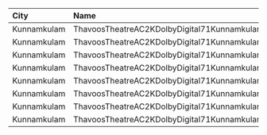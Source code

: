 | City        | Name                                        |  Time | Type       | Price | Capacity | Booked |
| :---------- | :------------------------------------------ | ----: | :--------- | ----: | -------: | -----: |
| Kunnamkulam | ThavoosTheatreAC2KDolbyDigital71Kunnamkulam | 12:00 | Balcony    |  130₹ |      112 |     50 |
| Kunnamkulam | ThavoosTheatreAC2KDolbyDigital71Kunnamkulam | 12:00 | FirstClass |  110₹ |      364 |    175 |
| Kunnamkulam | ThavoosTheatreAC2KDolbyDigital71Kunnamkulam | 15:00 | Balcony    |  130₹ |      112 |     50 |
| Kunnamkulam | ThavoosTheatreAC2KDolbyDigital71Kunnamkulam | 15:00 | FirstClass |  110₹ |      364 |    175 |
| Kunnamkulam | ThavoosTheatreAC2KDolbyDigital71Kunnamkulam | 18:30 | Balcony    |  130₹ |      112 |     50 |
| Kunnamkulam | ThavoosTheatreAC2KDolbyDigital71Kunnamkulam | 18:30 | FirstClass |  110₹ |      364 |    175 |
| Kunnamkulam | ThavoosTheatreAC2KDolbyDigital71Kunnamkulam | 21:30 | Balcony    |  130₹ |      112 |     50 |
| Kunnamkulam | ThavoosTheatreAC2KDolbyDigital71Kunnamkulam | 21:30 | FirstClass |  110₹ |      364 |    175 |